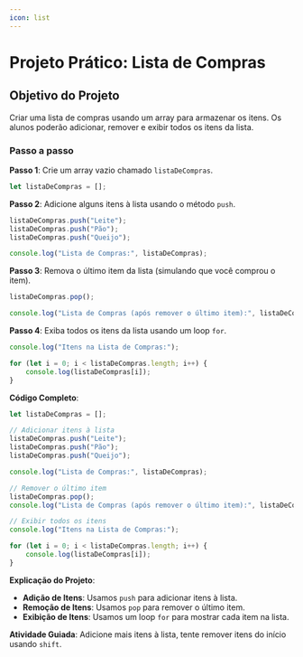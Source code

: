 ```yaml
---
icon: list
---
```


# Projeto Prático: Lista de Compras

## **Objetivo do Projeto**

Criar uma lista de compras usando um array para armazenar os itens. Os alunos poderão adicionar, remover e exibir todos os itens da lista.

### Passo a passo

**Passo 1**: Crie um array vazio chamado `listaDeCompras`.

```javascript
let listaDeCompras = [];
```

**Passo 2**: Adicione alguns itens à lista usando o método `push`.

```javascript
listaDeCompras.push("Leite");
listaDeCompras.push("Pão");
listaDeCompras.push("Queijo");

console.log("Lista de Compras:", listaDeCompras);
```

**Passo 3**: Remova o último item da lista (simulando que você comprou o item).

```javascript
listaDeCompras.pop();

console.log("Lista de Compras (após remover o último item):", listaDeCompras);
```

**Passo 4**: Exiba todos os itens da lista usando um loop `for`.

```javascript
console.log("Itens na Lista de Compras:");

for (let i = 0; i < listaDeCompras.length; i++) {
    console.log(listaDeCompras[i]);
}
```

**Código Completo**:

```javascript
let listaDeCompras = [];

// Adicionar itens à lista
listaDeCompras.push("Leite");
listaDeCompras.push("Pão");
listaDeCompras.push("Queijo");

console.log("Lista de Compras:", listaDeCompras);

// Remover o último item
listaDeCompras.pop();
console.log("Lista de Compras (após remover o último item):", listaDeCompras);

// Exibir todos os itens
console.log("Itens na Lista de Compras:");

for (let i = 0; i < listaDeCompras.length; i++) {
    console.log(listaDeCompras[i]);
}
```

**Explicação do Projeto**:

* **Adição de Itens**: Usamos `push` para adicionar itens à lista.
* **Remoção de Itens**: Usamos `pop` para remover o último item.
* **Exibição de Itens**: Usamos um loop `for` para mostrar cada item na lista.

**Atividade Guiada**: Adicione mais itens à lista, tente remover itens do início usando `shift`.
